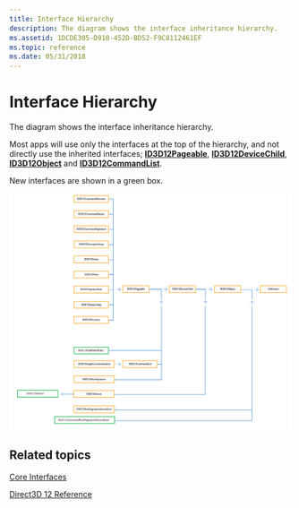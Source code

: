 ```yaml
---
title: Interface Hierarchy
description: The diagram shows the interface inheritance hierarchy.
ms.assetid: 1DCDE305-D910-452D-BD52-F9C8112461EF
ms.topic: reference
ms.date: 05/31/2018
---
```


# Interface Hierarchy

The diagram shows the interface inheritance hierarchy.

Most apps will use only the interfaces at the top of the hierarchy, and not directly use the inherited interfaces; [**ID3D12Pageable**](/windows/win32/api/d3d12/nn-d3d12-id3d12pageable), [**ID3D12DeviceChild**](/windows/desktop/api/d3d12/nn-d3d12-id3d12devicechild), [**ID3D12Object**](/windows/desktop/api/d3d12/nn-d3d12-id3d12object) and [**ID3D12CommandList**](/windows/desktop/api/d3d12/nn-d3d12-id3d12commandlist).

New interfaces are shown in a green box.

![the direct3d 12 interface hierarchy](images/interface-hierarchy.png)

## Related topics

<dl> <dt>

[Core Interfaces](direct3d-12-interfaces.md)
</dt> <dt>

[Direct3D 12 Reference](direct3d-12-reference.md)
</dt> </dl>

 

 
